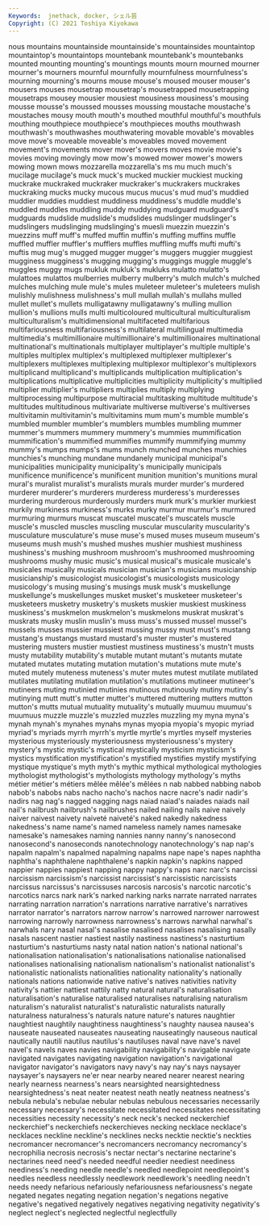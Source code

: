 ```yaml
---
Keywords:  jnethack, docker, シェル芸
Copyright: (C) 2021 Toshiya Kiyokawa
---
```

nous mountains mountainside
mountainside's mountainsides mountaintop mountaintop's mountaintops mountebank mountebank's mountebanks mounted mounting
mounting's mountings mounts mourn mourned mourner mourner's mourners mournful mournfully
mournfulness mournfulness's mourning mourning's mourns mouse mouse's moused mouser mouser's
mousers mouses mousetrap mousetrap's mousetrapped mousetrapping mousetraps mousey mousier mousiest
mousiness mousiness's mousing mousse mousse's moussed mousses moussing moustache moustache's
moustaches mousy mouth mouth's mouthed mouthful mouthful's mouthfuls mouthing mouthpiece
mouthpiece's mouthpieces mouths mouthwash mouthwash's mouthwashes mouthwatering movable movable's movables
move move's moveable moveable's moveables moved movement movement's movements mover
mover's movers moves movie movie's movies moving movingly mow mow's
mowed mower mower's mowers mowing mown mows mozzarella mozzarella's ms
mu much much's mucilage mucilage's muck muck's mucked muckier muckiest
mucking muckrake muckraked muckraker muckraker's muckrakers muckrakes muckraking mucks mucky
mucous mucus mucus's mud mud's muddied muddier muddies muddiest muddiness
muddiness's muddle muddle's muddled muddles muddling muddy muddying mudguard mudguard's
mudguards mudslide mudslide's mudslides mudslinger mudslinger's mudslingers mudslinging mudslinging's muesli
muezzin muezzin's muezzins muff muff's muffed muffin muffin's muffing muffins
muffle muffled muffler muffler's mufflers muffles muffling muffs mufti mufti's
muftis mug mug's mugged mugger mugger's muggers muggier muggiest mugginess
mugginess's mugging mugging's muggings muggle muggle's muggles muggy mugs mukluk
mukluk's mukluks mulatto mulatto's mulattoes mulattos mulberries mulberry mulberry's mulch
mulch's mulched mulches mulching mule mule's mules muleteer muleteer's muleteers
mulish mulishly mulishness mulishness's mull mullah mullah's mullahs mulled mullet
mullet's mullets mulligatawny mulligatawny's mulling mullion mullion's mullions mulls multi
multicoloured multicultural multiculturalism multiculturalism's multidimensional multifaceted multifarious multifariousness multifariousness's multilateral
multilingual multimedia multimedia's multimillionaire multimillionaire's multimillionaires multinational multinational's multinationals multiplayer
multiplayer's multiple multiple's multiples multiplex multiplex's multiplexed multiplexer multiplexer's multiplexers
multiplexes multiplexing multiplexor multiplexor's multiplexors multiplicand multiplicand's multiplicands multiplication multiplication's
multiplications multiplicative multiplicities multiplicity multiplicity's multiplied multiplier multiplier's multipliers multiplies
multiply multiplying multiprocessing multipurpose multiracial multitasking multitude multitude's multitudes multitudinous
multivariate multiverse multiverse's multiverses multivitamin multivitamin's multivitamins mum mum's mumble
mumble's mumbled mumbler mumbler's mumblers mumbles mumbling mummer mummer's mummers
mummery mummery's mummies mummification mummification's mummified mummifies mummify mummifying mummy
mummy's mumps mumps's mums munch munched munches munchies munchies's munching
mundane mundanely municipal municipal's municipalities municipality municipality's municipally municipals munificence
munificence's munificent munition munition's munitions mural mural's muralist muralist's muralists
murals murder murder's murdered murderer murderer's murderers murderess murderess's murderesses
murdering murderous murderously murders murk murk's murkier murkiest murkily murkiness
murkiness's murks murky murmur murmur's murmured murmuring murmurs muscat muscatel
muscatel's muscatels muscle muscle's muscled muscles muscling muscular muscularity muscularity's
musculature musculature's muse muse's mused muses museum museum's museums mush
mush's mushed mushes mushier mushiest mushiness mushiness's mushing mushroom mushroom's
mushroomed mushrooming mushrooms mushy music music's musical musical's musicale musicale's
musicales musically musicals musician musician's musicians musicianship musicianship's musicologist musicologist's
musicologists musicology musicology's musing musing's musings musk musk's muskellunge muskellunge's
muskellunges musket musket's musketeer musketeer's musketeers musketry musketry's muskets muskier
muskiest muskiness muskiness's muskmelon muskmelon's muskmelons muskrat muskrat's muskrats musky
muslin muslin's muss muss's mussed mussel mussel's mussels musses mussier
mussiest mussing mussy must must's mustang mustang's mustangs mustard mustard's
muster muster's mustered mustering musters mustier mustiest mustiness mustiness's mustn't
musts musty mutability mutability's mutable mutant mutant's mutants mutate mutated
mutates mutating mutation mutation's mutations mute mute's muted mutely muteness
muteness's muter mutes mutest mutilate mutilated mutilates mutilating mutilation mutilation's
mutilations mutineer mutineer's mutineers muting mutinied mutinies mutinous mutinously mutiny
mutiny's mutinying mutt mutt's mutter mutter's muttered muttering mutters mutton
mutton's mutts mutual mutuality mutuality's mutually muumuu muumuu's muumuus muzzle
muzzle's muzzled muzzles muzzling my myna myna's mynah mynah's mynahes
mynahs mynas myopia myopia's myopic myriad myriad's myriads myrrh myrrh's
myrtle myrtle's myrtles myself mysteries mysterious mysteriously mysteriousness mysteriousness's mystery
mystery's mystic mystic's mystical mystically mysticism mysticism's mystics mystification mystification's
mystified mystifies mystify mystifying mystique mystique's myth myth's mythic mythical
mythological mythologies mythologist mythologist's mythologists mythology mythology's myths métier métier's
métiers mêlée mêlée's mêlées n nab nabbed nabbing nabob nabob's
nabobs nabs nacho nacho's nachos nacre nacre's nadir nadir's nadirs
nag nag's nagged nagging nags naiad naiad's naiades naiads nail
nail's nailbrush nailbrush's nailbrushes nailed nailing nails naive naively naiver
naivest naivety naiveté naiveté's naked nakedly nakedness nakedness's name name's
named nameless namely names namesake namesake's namesakes naming nannies nanny
nanny's nanosecond nanosecond's nanoseconds nanotechnology nanotechnology's nap nap's napalm napalm's
napalmed napalming napalms nape nape's napes naphtha naphtha's naphthalene naphthalene's
napkin napkin's napkins napped nappier nappies nappiest napping nappy nappy's
naps narc narc's narcissi narcissism narcissism's narcissist narcissist's narcissistic narcissists
narcissus narcissus's narcissuses narcosis narcosis's narcotic narcotic's narcotics narcs nark
nark's narked narking narks narrate narrated narrates narrating narration narration's
narrations narrative narrative's narratives narrator narrator's narrators narrow narrow's narrowed
narrower narrowest narrowing narrowly narrowness narrowness's narrows narwhal narwhal's narwhals
nary nasal nasal's nasalise nasalised nasalises nasalising nasally nasals nascent
nastier nastiest nastily nastiness nastiness's nasturtium nasturtium's nasturtiums nasty natal
nation nation's national national's nationalisation nationalisation's nationalisations nationalise nationalised nationalises
nationalising nationalism nationalism's nationalist nationalist's nationalistic nationalists nationalities nationality nationality's
nationally nationals nations nationwide native native's natives nativities nativity nativity's
nattier nattiest nattily natty natural natural's naturalisation naturalisation's naturalise naturalised
naturalises naturalising naturalism naturalism's naturalist naturalist's naturalistic naturalists naturally naturalness
naturalness's naturals nature nature's natures naughtier naughtiest naughtily naughtiness naughtiness's
naughty nausea nausea's nauseate nauseated nauseates nauseating nauseatingly nauseous nautical
nautically nautili nautilus nautilus's nautiluses naval nave nave's navel navel's
navels naves navies navigability navigability's navigable navigate navigated navigates navigating
navigation navigation's navigational navigator navigator's navigators navy navy's nay nay's
nays naysayer naysayer's naysayers ne'er near nearby neared nearer nearest
nearing nearly nearness nearness's nears nearsighted nearsightedness nearsightedness's neat neater
neatest neath neatly neatness neatness's nebula nebula's nebulae nebular nebulas
nebulous necessaries necessarily necessary necessary's necessitate necessitated necessitates necessitating necessities
necessity necessity's neck neck's necked neckerchief neckerchief's neckerchiefs neckerchieves necking
necklace necklace's necklaces neckline neckline's necklines necks necktie necktie's neckties
necromancer necromancer's necromancers necromancy necromancy's necrophilia necrosis necrosis's nectar nectar's
nectarine nectarine's nectarines need need's needed needful needier neediest neediness
neediness's needing needle needle's needled needlepoint needlepoint's needles needless needlessly
needlework needlework's needling needn't needs needy nefarious nefariously nefariousness nefariousness's
negate negated negates negating negation negation's negations negative negative's negatived
negatively negatives negativing negativity negativity's neglect neglect's neglected neglectful neglectfully
